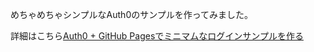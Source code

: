 めちゃめちゃシンプルなAuth0のサンプルを作ってみました。

詳細はこちら[Auth0 + GitHub Pagesでミニマムなログインサンプルを作る](https://protoout.studio/posts/auth0-github-pages)